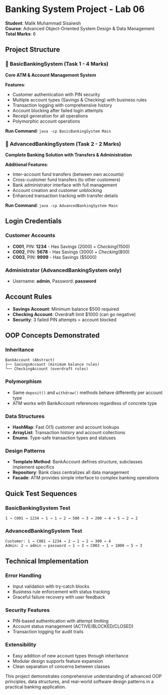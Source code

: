 # Banking System Project - Lab 06
**Student**: Malik Muhammad Sisaiwsh  
**Course**: Advanced Object-Oriented System Design & Data Management  
**Total Marks**: 6  

## Project Structure

### 📁 BasicBankingSystem (Task 1 - 4 Marks)
**Core ATM & Account Management System**

**Features**:
- Customer authentication with PIN security
- Multiple account types (Savings & Checking) with business rules
- Transaction logging with comprehensive history
- Account blocking after failed login attempts
- Receipt generation for all operations
- Polymorphic account operations

**Run Command**: `java -cp BasicBankingSystem Main`

### 📁 AdvancedBankingSystem (Task 2 - 2 Marks)
**Complete Banking Solution with Transfers & Administration**

**Additional Features**:
- Inter-account fund transfers (between own accounts)
- Cross-customer fund transfers (to other customers)
- Bank administrator interface with full management
- Account creation and customer unblocking
- Enhanced transaction tracking with transfer details

**Run Command**: `java -cp AdvancedBankingSystem Main`

## Login Credentials

### Customer Accounts
- **C001**, PIN: **1234** - Has Savings ($2000) + Checking ($1500)
- **C002**, PIN: **5678** - Has Savings ($3000) + Checking ($800)  
- **C003**, PIN: **9999** - Has Savings ($5000)

### Administrator (AdvancedBankingSystem only)
- Username: **admin**, Password: **password**

## Account Rules
- **Savings Account**: Minimum balance $500 required
- **Checking Account**: Overdraft limit $1000 (can go negative)
- **Security**: 3 failed PIN attempts = account blocked

## OOP Concepts Demonstrated

### Inheritance
```
BankAccount (Abstract)
├── SavingsAccount (minimum balance rules)
└── CheckingAccount (overdraft rules)
```

### Polymorphism
- Same `deposit()` and `withdraw()` methods behave differently per account type
- ATM works with BankAccount references regardless of concrete type

### Data Structures
- **HashMap**: Fast O(1) customer and account lookups
- **ArrayList**: Transaction history and account collections
- **Enums**: Type-safe transaction types and statuses

### Design Patterns
- **Template Method**: BankAccount defines structure, subclasses implement specifics
- **Repository**: Bank class centralizes all data management
- **Facade**: ATM provides simple interface to complex banking operations

## Quick Test Sequences

### BasicBankingSystem Test
```
1 → C001 → 1234 → 1 → 1 → 2 → 500 → 3 → 200 → 4 → 5 → 2 → 2
```

### AdvancedBankingSystem Test
```
Customer: 1 → C001 → 1234 → 2 → 1 → 2 → 300 → 4
Admin: 2 → admin → password → 1 → 3 → C003 → 1 → 1000 → 5 → 3
```

## Technical Implementation

### Error Handling
- Input validation with try-catch blocks
- Business rule enforcement with status tracking
- Graceful failure recovery with user feedback

### Security Features
- PIN-based authentication with attempt limiting
- Account status management (ACTIVE/BLOCKED/CLOSED)
- Transaction logging for audit trails

### Extensibility
- Easy addition of new account types through inheritance
- Modular design supports feature expansion
- Clean separation of concerns between classes

This project demonstrates comprehensive understanding of advanced OOP principles, data structures, and real-world software design patterns in a practical banking application.